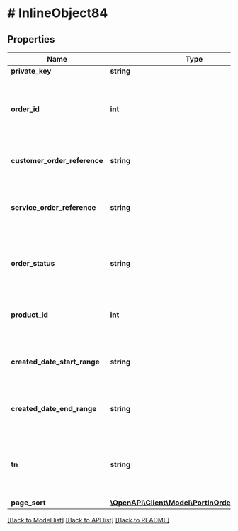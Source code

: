 # # InlineObject84

## Properties

Name | Type | Description | Notes
------------ | ------------- | ------------- | -------------
**private_key** | **string** | Private Key | [optional]
**order_id** | **int** | Order Id, if entered, will show the orders matching this order Id. | [optional]
**customer_order_reference** | **string** | Order listing for a particular customer. | [optional]
**service_order_reference** | **string** | Order listing based on the type of service provided. | [optional]
**order_status** | **string** | Order listing based on the order status provided. | [optional]
**product_id** | **int** | Order listing based on the product Id provided. | [optional]
**created_date_start_range** | **string** | Order listing based on the created date. | [optional]
**created_date_end_range** | **string** | Order listing based on the created date. | [optional]
**tn** | **string** | Order listing based on the telephone number provided. | [optional]
**page_sort** | [**\OpenAPI\Client\Model\PortInOrderListPageSort**](PortInOrderListPageSort.md) |  | [optional]

[[Back to Model list]](../../README.md#models) [[Back to API list]](../../README.md#endpoints) [[Back to README]](../../README.md)
